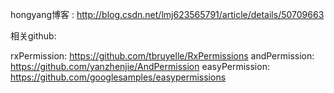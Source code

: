 hongyang博客 :
http://blog.csdn.net/lmj623565791/article/details/50709663

相关github:

rxPermission: https://github.com/tbruyelle/RxPermissions
andPermission: https://github.com/yanzhenjie/AndPermission
easyPermission: https://github.com/googlesamples/easypermissions